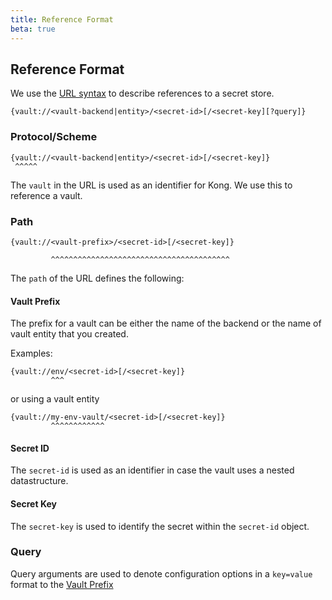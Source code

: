 ```yaml
---
title: Reference Format
beta: true
---
```


## Reference Format

We use the [URL syntax](https://en.wikipedia.org/wiki/URL) to describe references to a secret store.

```text
{vault://<vault-backend|entity>/<secret-id>[/<secret-key][?query]}
```

### Protocol/Scheme

```text
{vault://<vault-backend|entity>/<secret-id>[/<secret-key]} 
 ^^^^^
```

The `vault` in the URL is used as an identifier for Kong. We use this to reference a vault.

### Path

```text
{vault://<vault-prefix>/<secret-id>[/<secret-key]}

         ^^^^^^^^^^^^^^^^^^^^^^^^^^^^^^^^^^^^^^^^
```

The `path` of the URL defines the following:

#### Vault Prefix

The prefix for a vault can be either the name of the backend or the name of vault entity that you created.

Examples:

```text
{vault://env/<secret-id>[/<secret-key]} 
         ^^^
```

or using a vault entity

```text
{vault://my-env-vault/<secret-id>[/<secret-key]} 
         ^^^^^^^^^^^^
```

#### Secret ID

The `secret-id` is used as an identifier in case the vault uses a nested datastructure.

#### Secret Key

The `secret-key` is used to identify the secret within the `secret-id` object.

### Query

Query arguments are used to denote configuration options in a `key=value` format to the [Vault Prefix](/gateway/{{page.kong_version}}/plan-and-deploy/security/secrets-management/reference-format/#vault-prefix)
